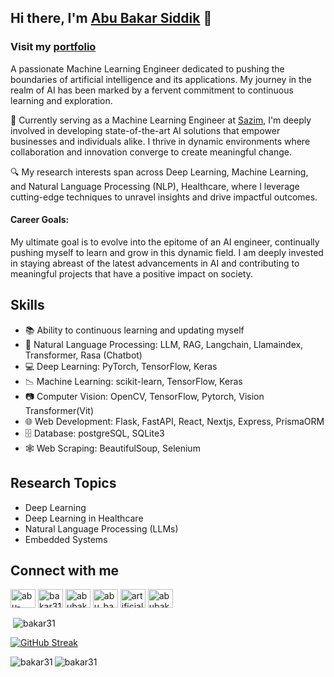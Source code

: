 ## Hi there, I'm [Abu Bakar Siddik](https://abubakarsiddik.vercel.app/) 👋

### Visit my [portfolio](https://abubakarsiddik.vercel.app/)

A passionate Machine Learning Engineer dedicated to pushing the boundaries of artificial intelligence and its applications. My journey in the realm of AI has been marked by a fervent commitment to continuous learning and exploration. 

<!-- 🎓 Armed with a Bachelor's degree in Mechatronics Engineering, I've cultivated a versatile skill set that enables me to tackle complex challenges with precision and creativity. My journey in the realm of AI has been marked by a fervent commitment to continuous learning and exploration. -->

💼 Currently serving as a Machine Learning Engineer at [Sazim](https://sazim.io), I'm deeply involved in developing state-of-the-art AI solutions that empower businesses and individuals alike. I thrive in dynamic environments where collaboration and innovation converge to create meaningful change.

🔍 My research interests span across Deep Learning, Machine Learning, and Natural Language Processing (NLP), Healthcare, where I leverage cutting-edge techniques to unravel insights and drive impactful outcomes. 

#### Career Goals:

My ultimate goal is to evolve into the epitome of an AI engineer, continually pushing myself to learn and grow in this dynamic field. I am deeply invested in staying abreast of the latest advancements in AI and contributing to meaningful projects that have a positive impact on society.


<!-- ## Currently
- 📚 Learning "Advanced NLP concepts".
- 📚 Learning "Data Structure and Algorithms" & "MLOps".
- 📖 Reading "Deep Learning" by Ian Goodfellow to comprehend the essence of modern Deep Learning.
- 🏗 Implement Deep Learning algorithms and concepts from scratch for better understanding.
- 💻 Replicating famous Deep Learning papers to gain insight into state-of-the-art techniques and enhance my ability to understand and develop new architectures or ideas. -->

## Skills
- 📚 Ability to continuous learning and updating myself
- 📖 Natural Language Processing: LLM, RAG, Langchain, Llamaindex, Transformer, Rasa (Chatbot)
- 💻 Deep Learning: PyTorch, TensorFlow, Keras
- 📉 Machine Learning: scikit-learn, TensorFlow, Keras
- 📷 Computer Vision: OpenCV, TensorFlow, Pytorch, Vision Transformer(Vit)
- 🌐 Web Development: Flask, FastAPI, React, Nextjs, Express, PrismaORM
- 🗄 Database: postgreSQL, SQLite3
- 🕸 Web Scraping: BeautifulSoup, Selenium

## Research Topics
- Deep Learning
- Deep Learning in Healthcare
- Natural Language Processing (LLMs)
- Embedded Systems

## Connect with me
<p align="left">
<a href="https://linkedin.com/in/abu-bakar-siddik31" target="blank"><img align="center" src="https://raw.githubusercontent.com/rahuldkjain/github-profile-readme-generator/master/src/images/icons/Social/linked-in-alt.svg" alt="abu-bakar-siddik31" height="30" width="40" /></a>
<a href="https://kaggle.com/bakar31" target="blank"><img align="center" src="https://raw.githubusercontent.com/rahuldkjain/github-profile-readme-generator/master/src/images/icons/Social/kaggle.svg" alt="bakar31" height="30" width="40" /></a>
<a href="https://fb.com/abubakarsiddik031" target="blank"><img align="center" src="https://raw.githubusercontent.com/rahuldkjain/github-profile-readme-generator/master/src/images/icons/Social/facebook.svg" alt="abubakarsiddik031" height="30" width="40" /></a>
<a href="https://www.instagram.com/abu_bakar_siddik31/" target="blank"><img align="center" src="https://raw.githubusercontent.com/rahuldkjain/github-profile-readme-generator/master/src/images/icons/Social/instagram.svg" alt="abu_bakar_siddik31" height="30" width="40" /></a>
<a href="https://www.youtube.com/channel/UC6DxuIWVP8Ht1RfE5GlRfrQ" target="blank"><img align="center" src="https://raw.githubusercontent.com/rahuldkjain/github-profile-readme-generator/master/src/images/icons/Social/youtube.svg" alt="artificial neuron" height="30" width="40" /></a>
<a href="https://www.hackerrank.com/abubakarsiddik" target="blank"><img align="center" src="https://raw.githubusercontent.com/rahuldkjain/github-profile-readme-generator/master/src/images/icons/Social/hackerrank.svg" alt="abubakarsiddik" height="30" width="40" /></a>
</p>


<p>&nbsp;<img align="center" src="https://github-readme-stats.vercel.app/api?username=bakar31&show_icons=true&theme=dark&title_color=08a4d9&text_color=ffffff&locale=en" alt="bakar31" /></p>

[![GitHub Streak](https://github-readme-streak-stats.herokuapp.com?user=bakar31&theme=dark&date_format=M%20j%5B%2C%20Y%5D)](https://git.io/streak-stats)

<p><img align="left" src="https://github-readme-stats.vercel.app/api/top-langs?username=bakar31&show_icons=true&theme=dark&title_color=2b93d4&text_color=ededed&locale=en&layout=compact" alt="bakar31" /></p>

<p align="left"> <img src="https://komarev.com/ghpvc/?username=bakar31&label=Profile%20views&color=0e75b6&style=flat" alt="bakar31" /> </p>
